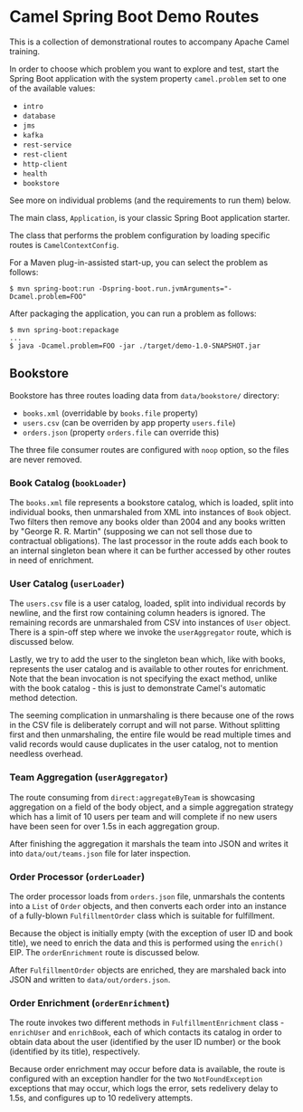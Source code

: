 # Camel Spring Boot Demo Routes

This is a collection of demonstrational routes to accompany Apache Camel training.

In order to choose which problem you want to explore and test, start the Spring Boot application with the system property `camel.problem` set to one of the available values:

* `intro`
* `database`
* `jms`
* `kafka`
* `rest-service`
* `rest-client`
* `http-client`
* `health`
* `bookstore`

See more on individual problems (and the requirements to run them) below.

The main class, `Application`, is your classic Spring Boot application starter.

The class that performs the problem configuration by loading specific routes is `CamelContextConfig`.

For a Maven plug-in-assisted start-up, you can select the problem as follows:

    $ mvn spring-boot:run -Dspring-boot.run.jvmArguments="-Dcamel.problem=FOO"

After packaging the application, you can run a problem as follows:

    $ mvn spring-boot:repackage
    ...
    $ java -Dcamel.problem=FOO -jar ./target/demo-1.0-SNAPSHOT.jar

## Bookstore

Bookstore has three routes loading data from `data/bookstore/` directory:

* `books.xml` (overridable by `books.file` property)
* `users.csv` (can be overriden by app property `users.file`)
* `orders.json` (property `orders.file` can override this)

The three file consumer routes are configured with `noop` option, so the files are never removed.

### Book Catalog (`bookLoader`)

The `books.xml` file represents a bookstore catalog, which is loaded, split into individual books, then unmarshaled from XML into instances of `Book` object.
Two filters then remove any books older than 2004 and any books written by "George R. R. Martin" (supposing we can not sell those due to contractual obligations).
The last processor in the route adds each book to an internal singleton bean where it can be further accessed by other routes in need of enrichment.

### User Catalog (`userLoader`)

The `users.csv` file is a user catalog, loaded, split into individual records by newline, and the first row containing column headers is ignored.
The remaining records are unmarshaled from CSV into instances of `User` object.
There is a spin-off step where we invoke the `userAggregator` route, which is discussed below.

Lastly, we try to add the user to the singleton bean which, like with books, represents the user catalog and is available to other routes for enrichment.
Note that the bean invocation is not specifying the exact method, unlike with the book catalog - this is just to demonstrate Camel's automatic method detection.

The seeming complication in unmarshaling is there because one of the rows in the CSV file is deliberately corrupt and will not parse.
Without splitting first and then unmarshaling, the entire file would be read multiple times and valid records would cause duplicates in the user catalog, not to mention needless overhead.

### Team Aggregation (`userAggregator`)

The route consuming from `direct:aggregateByTeam` is showcasing aggregation on a field of the body object, and a simple aggregation strategy which has a limit of 10 users per team and will complete if no new users have been seen for over 1.5s in each aggregation group.

After finishing the aggregation it marshals the team into JSON and writes it into `data/out/teams.json` file for later inspection.

### Order Processor (`orderLoader`)

The order processor loads from `orders.json` file, unmarshals the contents into a `List` of `Order` objects, and then converts each order into an instance of a fully-blown `FulfillmentOrder` class which is suitable for fulfillment.

Because the object is initially empty (with the exception of user ID and book title), we need to enrich the data and this is performed using the `enrich()` EIP. The `orderEnrichment` route is discussed below.

After `FulfillmentOrder` objects are enriched, they are marshaled back into JSON and written to `data/out/orders.json`.

### Order Enrichment (`orderEnrichment`)

The route invokes two different methods in `FulfillmentEnrichment` class - `enrichUser` and `enrichBook`, each of which contacts its catalog in order to obtain data about the user (identified by the user ID number) or the book (identified by its title), respectively.

Because order enrichment may occur before data is available, the route is configured with an exception handler for the two `NotFoundException` exceptions that may occur, which logs the error, sets redelivery delay to 1.5s, and configures up to 10 redelivery attempts.
